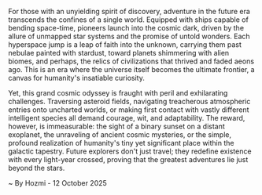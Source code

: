 
For those with an unyielding spirit of discovery, adventure in the future era transcends the confines of a single world. Equipped with ships capable of bending space-time, pioneers launch into the cosmic dark, driven by the allure of unmapped star systems and the promise of untold wonders. Each hyperspace jump is a leap of faith into the unknown, carrying them past nebulae painted with stardust, toward planets shimmering with alien biomes, and perhaps, the relics of civilizations that thrived and faded aeons ago. This is an era where the universe itself becomes the ultimate frontier, a canvas for humanity's insatiable curiosity.

Yet, this grand cosmic odyssey is fraught with peril and exhilarating challenges. Traversing asteroid fields, navigating treacherous atmospheric entries onto uncharted worlds, or making first contact with vastly different intelligent species all demand courage, wit, and adaptability. The reward, however, is immeasurable: the sight of a binary sunset on a distant exoplanet, the unraveling of ancient cosmic mysteries, or the simple, profound realization of humanity's tiny yet significant place within the galactic tapestry. Future explorers don't just travel; they redefine existence with every light-year crossed, proving that the greatest adventures lie just beyond the stars.

~ By Hozmi - 12 October 2025
